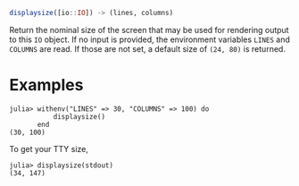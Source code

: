 ```julia
displaysize([io::IO]) -> (lines, columns)
```

Return the nominal size of the screen that may be used for rendering output to this `IO` object. If no input is provided, the environment variables `LINES` and `COLUMNS` are read. If those are not set, a default size of `(24, 80)` is returned.

# Examples

```jldoctest
julia> withenv("LINES" => 30, "COLUMNS" => 100) do
           displaysize()
       end
(30, 100)
```

To get your TTY size,

```julia-repl
julia> displaysize(stdout)
(34, 147)
```

